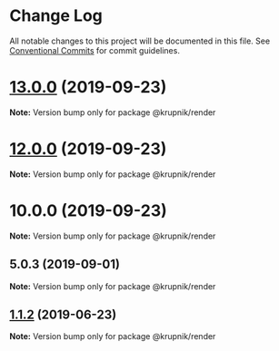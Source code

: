 # Change Log

All notable changes to this project will be documented in this file.
See [Conventional Commits](https://conventionalcommits.org) for commit guidelines.

# [13.0.0](https://github.com/yurikrupniktools/client-apps/compare/@krupnik/render@12.0.0...@krupnik/render@13.0.0) (2019-09-23)

**Note:** Version bump only for package @krupnik/render





# [12.0.0](https://github.com/yurikrupniktools/client-apps/compare/@krupnik/render@10.0.0...@krupnik/render@12.0.0) (2019-09-23)

**Note:** Version bump only for package @krupnik/render





# 10.0.0 (2019-09-23)

**Note:** Version bump only for package @krupnik/render





## 5.0.3 (2019-09-01)

**Note:** Version bump only for package @krupnik/render





## [1.1.2](https://github.com/yurikrupniktools/client-apps/compare/@krupnik/render@1.1.1...@krupnik/render@1.1.2) (2019-06-23)

**Note:** Version bump only for package @krupnik/render
